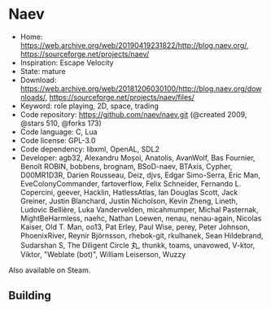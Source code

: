 # Naev

- Home: https://web.archive.org/web/20190419231822/http://blog.naev.org/, https://sourceforge.net/projects/naev/
- Inspiration: Escape Velocity
- State: mature
- Download: https://web.archive.org/web/20181206030100/http://blog.naev.org/downloads/, https://sourceforge.net/projects/naev/files/
- Keyword: role playing, 2D, space, trading
- Code repository: https://github.com/naev/naev.git (@created 2009, @stars 510, @forks 173)
- Code language: C, Lua
- Code license: GPL-3.0
- Code dependency: libxml, OpenAL, SDL2
- Developer: agb32, Alexandru Moșoi, Anatolis, AvanWolf, Bas Fournier, Benoît ROBIN, bobbens, brognam, BSoD-naev, BTAxis, Cypher, D00MR1D3R, Darien Rousseau, Deiz, djvs, Edgar Simo-Serra, Eric Man, EveColonyCommander, fartoverflow, Felix Schneider, Fernando L. Copercini, geever, Hacklin, HatlessAtlas, Ian Douglas Scott, Jack Greiner, Justin Blanchard, Justin Nicholson, Kevin Zheng, Lineth, Ludovic Bellière, Luka Vandervelden, micahmumper, Michal Pasternak, MightBeHarmless, naehc, Nathan Loewen, nenau, nenau-again, Nicolas Kaiser, Old T. Man, oo13, Pat Erley, Paul Wise, perey, Peter Johnson, PhoenixRiver, Reynir Björnsson, rhebok-git, rkulhanek, Sean Hildebrand, Sudarshan S, The Diligent Circle 丸, thunkk, toams, unavowed, V-ktor, Viktor, "Weblate (bot)", William Leiserson, Wuzzy

Also available on Steam.

## Building
